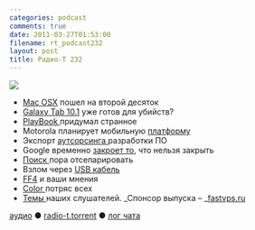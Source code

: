 ```yaml
---
categories: podcast
comments: true
date: 2011-03-27T01:53:00
filename: rt_podcast232
layout: post
title: Радио-Т 232
---
```


![](https://radio-t.com/images/radio-t/rt232.jpg)


- [Mac OSX](http://iclarified.com/entry/index.php?enid=14424) пошел на второй десяток
- [Galaxy Tab 10.1](http://mashable.com/2011/03/22/galaxy-tabs/) уже готов для убийств?
- [PlayBook ](http://www.engadget.com/2011/03/24/rim-adds-android-app-support-to-blackberry-playbook/)придумал странное
- Motorola планирует мобильную [платформу](http://www.cnews.ru/news/top/index.shtml?2011/03/24/433415)
- Экспорт [аутсорсинга ](http://biz.cnews.ru/news/top/index.shtml?2011/03/24/433455)разработки ПО
- Google временно [закроет то](http://www.3dnews.ru/software-news/google-vremenno-ostavit-zakritim-dostup-k-kodu-android-30-honeycomb/), что нельзя закрыть
- [Поиск ](http://internet.cnews.ru/news/top/index.shtml?2011/03/25/433634)пора отсепарировать
- Взлом через [USB кабель](http://mobilized.allthingsd.com/20110324/harmless-looking-usb-cable-could-be-used-as-attack-method-researchers-say/)
- [FF4](http://arstechnica.com/open-source/reviews/2011/03/ars-reviews-firefox-4.ars) и ваши мнения
- [Color ](http://www.readwriteweb.com/archives/color_ceo_the_tech_justifies_the_41_million.php)потряс всех
- [Темы ](http://new.radio-t.com/2011/03/232.html)наших слушателей.
_Спонсор выпуска – _[fastvps.ru](http://fastvps.ru/)

[аудио](http://archive.rucast.net/radio-t/media/rt_podcast232.mp3) ● [radio-t.torrent](http://www.radio-t.com/torrents/rt_podcast232.mp3.torrent) ● [лог чата](http://chat.radio-t.com/logs/radio-t-232.html)<audio src="http://archive.rucast.net/radio-t/media/rt_podcast232.mp3" preload="none"></audio>
